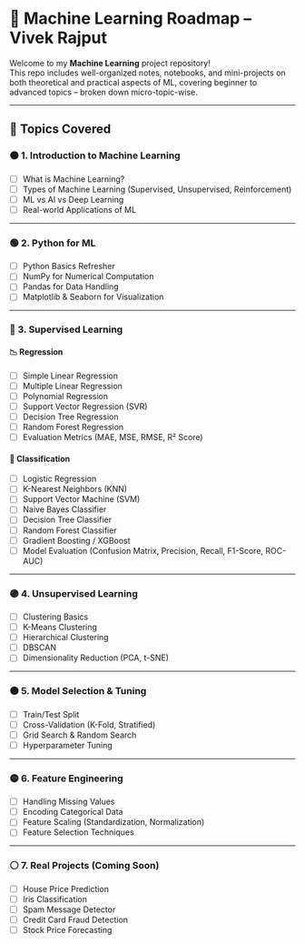 # 📘 Machine Learning Roadmap – Vivek Rajput

Welcome to my **Machine Learning** project repository!  
This repo includes well-organized notes, notebooks, and mini-projects on both theoretical and practical aspects of ML, covering beginner to advanced topics – broken down micro-topic-wise.

---

## 📌 Topics Covered

### 🟠 1. Introduction to Machine Learning

- [ ] What is Machine Learning?
- [ ] Types of Machine Learning (Supervised, Unsupervised, Reinforcement)
- [ ] ML vs AI vs Deep Learning
- [ ] Real-world Applications of ML

---

### 🟢 2. Python for ML

- [ ] Python Basics Refresher
- [ ] NumPy for Numerical Computation
- [ ] Pandas for Data Handling
- [ ] Matplotlib & Seaborn for Visualization

---

### 🔵 3. Supervised Learning

#### 📉 Regression

- [ ] Simple Linear Regression
- [ ] Multiple Linear Regression
- [ ] Polynomial Regression
- [ ] Support Vector Regression (SVR)
- [ ] Decision Tree Regression
- [ ] Random Forest Regression
- [ ] Evaluation Metrics (MAE, MSE, RMSE, R² Score)

#### 🧠 Classification

- [ ] Logistic Regression
- [ ] K-Nearest Neighbors (KNN)
- [ ] Support Vector Machine (SVM)
- [ ] Naive Bayes Classifier
- [ ] Decision Tree Classifier
- [ ] Random Forest Classifier
- [ ] Gradient Boosting / XGBoost
- [ ] Model Evaluation (Confusion Matrix, Precision, Recall, F1-Score, ROC-AUC)

---

### 🟣 4. Unsupervised Learning

- [ ] Clustering Basics
- [ ] K-Means Clustering
- [ ] Hierarchical Clustering
- [ ] DBSCAN
- [ ] Dimensionality Reduction (PCA, t-SNE)

---

### 🟤 5. Model Selection & Tuning

- [ ] Train/Test Split
- [ ] Cross-Validation (K-Fold, Stratified)
- [ ] Grid Search & Random Search
- [ ] Hyperparameter Tuning

---

### 🟡 6. Feature Engineering

- [ ] Handling Missing Values
- [ ] Encoding Categorical Data
- [ ] Feature Scaling (Standardization, Normalization)
- [ ] Feature Selection Techniques

---

### ⚪ 7. Real Projects (Coming Soon)

- [ ] House Price Prediction
- [ ] Iris Classification
- [ ] Spam Message Detector
- [ ] Credit Card Fraud Detection
- [ ] Stock Price Forecasting
